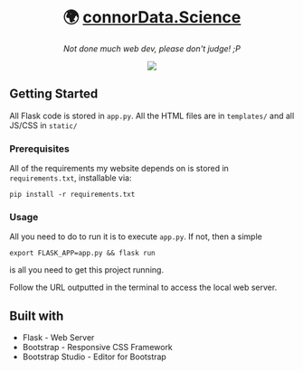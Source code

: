 <h1 align=center>
🌍 <a href=https://www.connorData.Science> connorData.Science </a>
  </h1>
  <p align=center> 
  <i>Not done much web dev, please don't judge! ;P </i></p>
  <p align=center>
  <a href="https://hits.seeyoufarm.com"><img src="https://hits.seeyoufarm.com/api/count/incr/badge.svg?url=https%3A%2F%2Fgithub.com%2FUP2014372%2FconnorData.Science&count_bg=%2379C83D&title_bg=%23555555&icon=&icon_color=%23E7E7E7&title=hits&edge_flat=false"/></a>
</p>



## Getting Started 

All Flask code is stored in `app.py`. All the HTML files are in `templates/` and all JS/CSS in `static/`

### Prerequisites

All of the requirements my website depends on is stored in `requirements.txt`, installable via:
```
pip install -r requirements.txt
```

### Usage

All you need to do to run it is to execute `app.py`. If not, then a simple
```
export FLASK_APP=app.py && flask run
```
is all you need to get this project running. 

Follow the URL outputted in the terminal to access the local web server.

## Built with

- Flask - Web Server
- Bootstrap - Responsive CSS Framework
- Bootstrap Studio - Editor for Bootstrap

